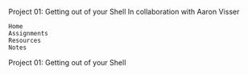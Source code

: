 Project 01: Getting out of your Shell
In collaboration with Aaron Visser

    Home
    Assignments
    Resources
    Notes

Project 01: Getting out of your Shell
